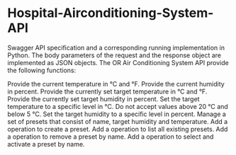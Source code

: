 # Hospital-Airconditioning-System-API

Swagger API specification and a corresponding running implementation in Python. The body parameters of the request and the response object are implemented as JSON objects. 
The OR Air Conditioning System API provide the following functions:

Provide the current temperature in °C and °F.
Provide the current humidity in percent.
Provide the currently set target temperature in °C and °F.
Provide the currently set target humidity in percent.
Set the target temperature to a specific level in °C.
Do not accept values above 20 °C and below 5 °C.
Set the target humidity to a specific level in percent.
Manage a set of presets that consist of name, target humidity and temperature.
Add a operation to create a preset.
Add a operation to list all existing presets.
Add a operation to remove a preset by name.
Add a operation to select and activate a preset by name.
